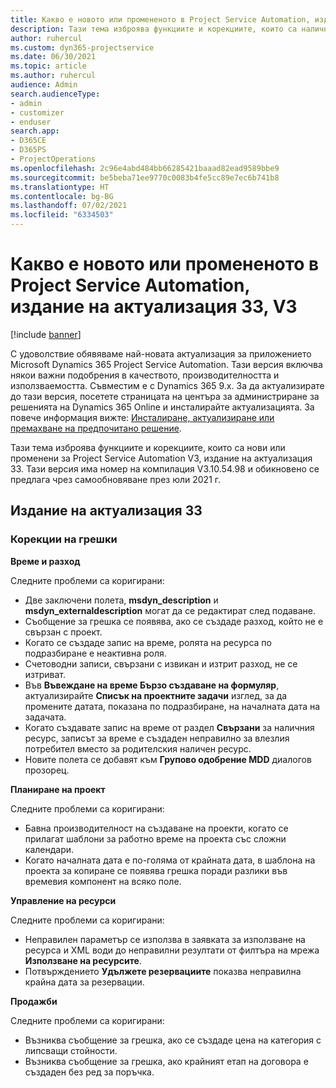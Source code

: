 ```yaml
---
title: Какво е новото или промененото в Project Service Automation, издание на актуализация 33, V3
description: Тази тема изброява функциите и корекциите, които са налични в Project Service Automation V3, издание на актуализация 33, V3.
author: ruhercul
ms.custom: dyn365-projectservice
ms.date: 06/30/2021
ms.topic: article
ms.author: ruhercul
audience: Admin
search.audienceType:
- admin
- customizer
- enduser
search.app:
- D365CE
- D365PS
- ProjectOperations
ms.openlocfilehash: 2c96e4abd484bb66285421baaad82ead9589bbe9
ms.sourcegitcommit: be5beba71ee9770c0083b4fe5cc89e7ec6b741b8
ms.translationtype: HT
ms.contentlocale: bg-BG
ms.lasthandoff: 07/02/2021
ms.locfileid: "6334503"
---
```

# <a name="whats-new-or-changed-in-project-service-automation-update-release-33-v3"></a>Какво е новото или промененото в Project Service Automation, издание на актуализация 33, V3

[!include [banner](../includes/psa-now-project-operations.md)]

С удоволствие обявяваме най-новата актуализация за приложението Microsoft Dynamics 365 Project Service Automation. Тази версия включва някои важни подобрения в качеството, производителността и използваемостта. Съвместим е с Dynamics 365 9.x. За да актуализирате до тази версия, посетете страницата на центъра за администриране за решенията на Dynamics 365 Online и инсталирайте актуализацията. За повече информация вижте: [Инсталиране, актуализиране или премахване на предпочитано решение](/power-platform/admin/install-remove-preferred-solution).

Тази тема изброява функциите и корекциите, които са нови или променени за Project Service Automation V3, издание на актуализация 33. Тази версия има номер на компилация V3.10.54.98 и обикновено се предлага чрез самообновяване през юли 2021 г.

## <a name="update-release-33"></a>Издание на актуализация 33

### <a name="bug-fixes"></a>Корекции на грешки

**Време и разход**

Следните проблеми са коригирани:

- Две заключени полета, **msdyn_description** и **msdyn_externaldescription** могат да се редактират след подаване.
- Съобщение за грешка се появява, ако се създаде разход, който не е свързан с проект.
- Когато се създаде запис на време, ролята на ресурса по подразбиране е неактивна роля.
- Счетоводни записи, свързани с извикан и изтрит разход, не се изтриват.
- Във **Въвеждане на време Бързо създаване на формуляр**, актуализирайте **Списък на проектните задачи** изглед, за да промените датата, показана по подразбиране, на началната дата на задачата.
- Когато създавате запис на време от раздел **Свързани** за наличния ресурс, записът за време е създаден неправилно за влезлия потребител вместо за родителския наличен ресурс.
- Новите полета се добавят към **Групово одобрение MDD** диалогов прозорец.

**Планиране на проект**

Следните проблеми са коригирани:
- Бавна производителност на създаване на проекти, когато се прилагат шаблони за работно време на проекта със сложни календари.
- Когато началната дата е по-голяма от крайната дата, в шаблона на проекта за копиране се появява грешка поради разлики във времевия компонент на всяко поле.

**Управление на ресурси**

Следните проблеми са коригирани:
- Неправилен параметър се използва в заявката за използване на ресурса и XML води до неправилни резултати от филтъра на мрежа **Използване на ресурсите**.
- Потвърждението **Удължете резервациите** показва неправилна крайна дата за резервации.

**Продажби**

Следните проблеми са коригирани:
- Възниква съобщение за грешка, ако се създаде цена на категория с липсващи стойности.
- Възниква съобщение за грешка, ако крайният етап на договора е създаден без ред за поръчка.
